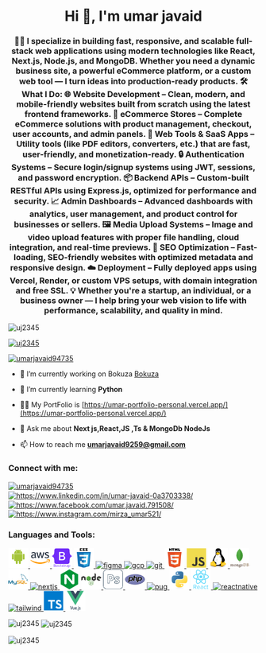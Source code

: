 <h1 align="center">Hi 👋, I'm umar javaid</h1>
<h3 align="center">👨‍💻 I specialize in building fast, responsive, and scalable full-stack web applications using modern technologies like React, Next.js, Node.js, and MongoDB. Whether you need a dynamic business site, a powerful eCommerce platform, or a custom web tool — I turn ideas into production-ready products. 🛠️ What I Do: 🌐 Website Development – Clean, modern, and mobile-friendly websites built from scratch using the latest frontend frameworks. 🛒 eCommerce Stores – Complete eCommerce solutions with product management, checkout, user accounts, and admin panels. 🧰 Web Tools & SaaS Apps – Utility tools (like PDF editors, converters, etc.) that are fast, user-friendly, and monetization-ready. 🔒 Authentication Systems – Secure login/signup systems using JWT, sessions, and password encryption. 📦 Backend APIs – Custom-built RESTful APIs using Express.js, optimized for performance and security. 📈 Admin Dashboards – Advanced dashboards with analytics, user management, and product control for businesses or sellers. 🖼️ Media Upload Systems – Image and video upload features with proper file handling, cloud integration, and real-time previews. 🧠 SEO Optimization – Fast-loading, SEO-friendly websites with optimized metadata and responsive design. ☁️ Deployment – Fully deployed apps using Vercel, Render, or custom VPS setups, with domain integration and free SSL. 💡 Whether you're a startup, an individual, or a business owner — I help bring your web vision to life with performance, scalability, and quality in mind.</h3>

<p align="left"> <img src="https://komarev.com/ghpvc/?username=uj2345&label=Profile%20views&color=0e75b6&style=flat" alt="uj2345" /> </p>

<p align="left"> <a href="https://github.com/ryo-ma/github-profile-trophy"><img src="https://github-profile-trophy.vercel.app/?username=uj2345" alt="uj2345" /></a> </p>

<p align="left"> <a href="https://twitter.com/umarjavaid94735" target="blank"><img src="https://img.shields.io/twitter/follow/umarjavaid94735?logo=twitter&style=for-the-badge" alt="umarjavaid94735" /></a> </p>

- 🔭 I’m currently working on Bokuza [Bokuza](Bokuza.com)

- 🌱 I’m currently learning **Python**

- 👨‍💻 My PortFolio is [https://umar-portfolio-personal.vercel.app/](https://umar-portfolio-personal.vercel.app/)

- 💬 Ask me about **Next js,React,JS ,Ts & MongoDb NodeJs**

- 📫 How to reach me **umarjavaid9259@gmail.com**

<h3 align="left">Connect with me:</h3>
<p align="left gap-3">
<a href="https://twitter.com/umarjavaid94735" target="blank"><img align="center" src="https://raw.githubusercontent.com/rahuldkjain/github-profile-readme-generator/master/src/images/icons/Social/twitter.svg" alt="umarjavaid94735" height="30" width="40" /></a>
<a href="https://linkedin.com/in/https://www.linkedin.com/in/umar-javaid-0a3703338/" target="blank"><img align="center" src="https://raw.githubusercontent.com/rahuldkjain/github-profile-readme-generator/master/src/images/icons/Social/linked-in-alt.svg" alt="https://www.linkedin.com/in/umar-javaid-0a3703338/" height="30" width="40" /></a>
<a href="https://fb.com/https://www.facebook.com/umar.javaid.791508/" target="blank"><img align="center" src="https://raw.githubusercontent.com/rahuldkjain/github-profile-readme-generator/master/src/images/icons/Social/facebook.svg" alt="https://www.facebook.com/umar.javaid.791508/" height="30" width="40" /></a>
<a href="https://instagram.com/https://www.instagram.com/mirza_umar521/" target="blank"><img align="center" src="https://raw.githubusercontent.com/rahuldkjain/github-profile-readme-generator/master/src/images/icons/Social/instagram.svg" alt="https://www.instagram.com/mirza_umar521/" height="30" width="40" /></a>
</p>

<h3 align="left">Languages and Tools:</h3>
<p align="left"> <a href="https://developer.android.com" target="_blank" rel="noreferrer"> <img src="https://raw.githubusercontent.com/devicons/devicon/master/icons/android/android-original-wordmark.svg" alt="android" width="40" height="40"/> </a> <a href="https://aws.amazon.com" target="_blank" rel="noreferrer"> <img src="https://raw.githubusercontent.com/devicons/devicon/master/icons/amazonwebservices/amazonwebservices-original-wordmark.svg" alt="aws" width="40" height="40"/> </a> <a href="https://getbootstrap.com" target="_blank" rel="noreferrer"> <img src="https://raw.githubusercontent.com/devicons/devicon/master/icons/bootstrap/bootstrap-plain-wordmark.svg" alt="bootstrap" width="40" height="40"/> </a> <a href="https://www.w3schools.com/css/" target="_blank" rel="noreferrer"> <img src="https://raw.githubusercontent.com/devicons/devicon/master/icons/css3/css3-original-wordmark.svg" alt="css3" width="40" height="40"/> </a> <a href="https://www.figma.com/" target="_blank" rel="noreferrer"> <img src="https://www.vectorlogo.zone/logos/figma/figma-icon.svg" alt="figma" width="40" height="40"/> </a> <a href="https://cloud.google.com" target="_blank" rel="noreferrer"> <img src="https://www.vectorlogo.zone/logos/google_cloud/google_cloud-icon.svg" alt="gcp" width="40" height="40"/> </a> <a href="https://git-scm.com/" target="_blank" rel="noreferrer"> <img src="https://www.vectorlogo.zone/logos/git-scm/git-scm-icon.svg" alt="git" width="40" height="40"/> </a> <a href="https://www.w3.org/html/" target="_blank" rel="noreferrer"> <img src="https://raw.githubusercontent.com/devicons/devicon/master/icons/html5/html5-original-wordmark.svg" alt="html5" width="40" height="40"/> </a> <a href="https://developer.mozilla.org/en-US/docs/Web/JavaScript" target="_blank" rel="noreferrer"> <img src="https://raw.githubusercontent.com/devicons/devicon/master/icons/javascript/javascript-original.svg" alt="javascript" width="40" height="40"/> </a> <a href="https://www.linux.org/" target="_blank" rel="noreferrer"> <img src="https://raw.githubusercontent.com/devicons/devicon/master/icons/linux/linux-original.svg" alt="linux" width="40" height="40"/> </a> <a href="https://www.mongodb.com/" target="_blank" rel="noreferrer"> <img src="https://raw.githubusercontent.com/devicons/devicon/master/icons/mongodb/mongodb-original-wordmark.svg" alt="mongodb" width="40" height="40"/> </a> <a href="https://www.mysql.com/" target="_blank" rel="noreferrer"> <img src="https://raw.githubusercontent.com/devicons/devicon/master/icons/mysql/mysql-original-wordmark.svg" alt="mysql" width="40" height="40"/> </a> <a href="https://nextjs.org/" target="_blank" rel="noreferrer"> <img src="https://cdn.worldvectorlogo.com/logos/nextjs-2.svg" alt="nextjs" width="40" height="40"/> </a> <a href="https://www.nginx.com" target="_blank" rel="noreferrer"> <img src="https://raw.githubusercontent.com/devicons/devicon/master/icons/nginx/nginx-original.svg" alt="nginx" width="40" height="40"/> </a> <a href="https://nodejs.org" target="_blank" rel="noreferrer"> <img src="https://raw.githubusercontent.com/devicons/devicon/master/icons/nodejs/nodejs-original-wordmark.svg" alt="nodejs" width="40" height="40"/> </a> <a href="https://www.photoshop.com/en" target="_blank" rel="noreferrer"> <img src="https://raw.githubusercontent.com/devicons/devicon/master/icons/photoshop/photoshop-line.svg" alt="photoshop" width="40" height="40"/> </a> <a href="https://www.php.net" target="_blank" rel="noreferrer"> <img src="https://raw.githubusercontent.com/devicons/devicon/master/icons/php/php-original.svg" alt="php" width="40" height="40"/> </a> <a href="https://pugjs.org" target="_blank" rel="noreferrer"> <img src="https://cdn.worldvectorlogo.com/logos/pug.svg" alt="pug" width="40" height="40"/> </a> <a href="https://www.python.org" target="_blank" rel="noreferrer"> <img src="https://raw.githubusercontent.com/devicons/devicon/master/icons/python/python-original.svg" alt="python" width="40" height="40"/> </a> <a href="https://reactjs.org/" target="_blank" rel="noreferrer"> <img src="https://raw.githubusercontent.com/devicons/devicon/master/icons/react/react-original-wordmark.svg" alt="react" width="40" height="40"/> </a> <a href="https://reactnative.dev/" target="_blank" rel="noreferrer"> <img src="https://reactnative.dev/img/header_logo.svg" alt="reactnative" width="40" height="40"/> </a> <a href="https://tailwindcss.com/" target="_blank" rel="noreferrer"> <img src="https://www.vectorlogo.zone/logos/tailwindcss/tailwindcss-icon.svg" alt="tailwind" width="40" height="40"/> </a> <a href="https://www.typescriptlang.org/" target="_blank" rel="noreferrer"> <img src="https://raw.githubusercontent.com/devicons/devicon/master/icons/typescript/typescript-original.svg" alt="typescript" width="40" height="40"/> </a> <a href="https://vuejs.org/" target="_blank" rel="noreferrer"> <img src="https://raw.githubusercontent.com/devicons/devicon/master/icons/vuejs/vuejs-original-wordmark.svg" alt="vuejs" width="40" height="40"/> </a> </p>

<p><img align="left" src="https://github-readme-stats.vercel.app/api/top-langs?username=uj2345&show_icons=true&locale=en&layout=compact" alt="uj2345" /></p>

<p>&nbsp;<img align="center" src="https://github-readme-stats.vercel.app/api?username=uj2345&show_icons=true&locale=en" alt="uj2345" /></p>

<p><img align="center" src="https://github-readme-streak-stats.herokuapp.com/?user=uj2345&" alt="uj2345" /></p>

